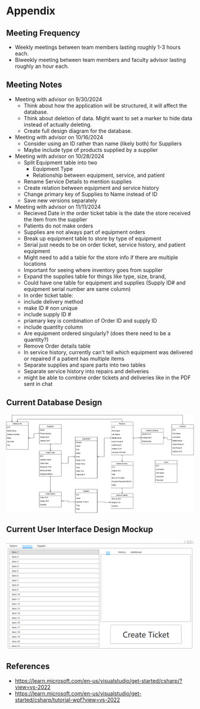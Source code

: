 # Appendix
## Meeting Frequency
- Weekly meetings between team members lasting roughly 1-3 hours each.
- Biweekly meeting between team members and faculty advisor lasting roughly an hour each.
  
## Meeting Notes
- Meeting with advisor on 9/30/2024
  - Think about how the application will be structured, it will affect the database.
  - Think about deletion of data. Might want to set a marker to hide data instead of actually deleting.
  - Create full design diagram for the database.
- Meeting with advisor on 10/16/2024
  - Consider using an ID rather than name (likely both) for Suppliers
  - Maybe include type of products supplied by a supplier
- Meeting with advisor on 10/28/2024
  - Split Equipment table into two
    - Equipment Type
    - Relationship between equipment, service, and patient
  - Rename Service Details to mention supplies
  - Create relation between equipment and service history
  - Change primary key of Supplies to Name instead of ID
  - Save new versions separately
- Meeting with advisor on 11/11/2024
  - Recieved Date in the order ticket table is the date the store received the item from the supplier
  - Patients do not make orders
  - Supplies are not always part of equipment orders
  - Break up equipment table to store by type of equipment
  - Serial just needs to be on order ticket, service history, and patient equipment
  - Might need to add a table for the store info if there are multiple locations
  - Important for seeing where inventory goes from supplier
  - Expand the supplies table for things like type, size, brand,
  - Could have one table for equipment and supplies (Supply ID# and equipment serial number are same column)
  - In order ticket table:
  - include delivery method
  - make ID # non unique
  - include supply ID #
  - priamary key is combination of Order ID and supply ID
  - include quantity column
  - Are equipment ordered singularly? (does there need to be a quantity?)
  - Remove Order details table
  - In service history, currently can't tell which equipment was delivered or repaired if a patient has multiple items
  - Separate supplies and spare parts into two tables
  - Separate service history into repairs and deliveries
  - might be able to combine order tickets and deliveries like in the PDF sent in chat
  
## Current Database Design
![AltText](Designs/Database-Structure.png?raw=true "")

## Current User Interface Design Mockup
![AltText](Designs/UI-Mockup.png?raw=true "")

## References
- https://learn.microsoft.com/en-us/visualstudio/get-started/csharp/?view=vs-2022
- https://learn.microsoft.com/en-us/visualstudio/get-started/csharp/tutorial-wpf?view=vs-2022
